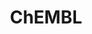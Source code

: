 ---
bigquery: https://console.cloud.google.com/bigquery?p=patents-public-data&d=ebi_chembl&page=dataset
citation: '"The ChEMBL database in 2017." Anna Gaulton, Anne Hersey, Michał Nowotka,
  A Patrícia Bento, Jon Chambers, David Mendez, Prudence Mutowo, Francis Atkinson,
  Louisa J Bellis, Elena Cibrián-Uhalte, Mark Davies, Nathan Dedman, Anneli Karlsson,
  María Paula Magariños, John P Overington, George Papadatos, Ines Smit, Andrew R
  Leach Nucleic acids Research (2017) 45 (Database Issue), D945-D954'
contributors: European Bioinformatics Institute
cost: None
description: ChEMBL Data is a manually curated database of small molecules used in
  drug discovery, including information about existing patented drugs.
documentation: 'schema: https://www.ebi.ac.uk/chembl/db_schema


  '
last_edit: Mon, 04 Apr 2022 19:07:30 GMT
location: https://console.cloud.google.com/marketplace/product/google_patents_public_datasets/chembl
maintained_by: EMBL-EBI, an outstation of European Molecular Biology Laboratory
related_publications: '

  ChEMBL: towards direct deposition of bioassay data.


  Mendez D, Gaulton A, Bento AP, Chambers J, De Veij M, Félix E, Magariños MP, Mosquera
  JF, Mutowo P, Nowotka M, Gordillo-Marañón M, Hunter F, Junco L, Mugumbate G, Rodriguez-Lopez
  M, Atkinson F, Bosc N, Radoux CJ, Segura-Cabrera A, Hersey A, Leach AR.


  — Nucleic Acids Res. 2019; 47(D1):D930-D940. doi: 10.1093/nar/gky1075

  '
schema_fields: '[''ddd_admr'', ''domain_name'', ''therapeutic_flag'', ''oral'', ''mechanism_comment'',
  ''assay_cell_type'', ''met_id'', ''ref_id'', ''usan_stem_id'', ''site_id'', ''met_comment'',
  ''molregno'', ''alert_id'', ''version'', ''topical'', ''orig_description'', ''sequence_md5sum'',
  ''full_mwt'', ''full_molformula'', ''acd_logp'', ''standard_text_value'', ''ro3_pass'',
  ''prodrug'', ''record_id'', ''trade_name'', ''db_source'', ''mw_freebase'', ''title'',
  ''substrate_record_id'', ''syn_type'', ''num_ro5_violations'', ''patent_id'', ''level3'',
  ''last_active'', ''level4'', ''parent_type'', ''withdrawn_reason'', ''ridx'', ''assay_desc'',
  ''metabolite_record_id'', ''l2'', ''label'', ''nda_type'', ''job_id'', ''ingredient'',
  ''strength'', ''class_type'', ''go_id'', ''company'', ''indref_id'', ''max_phase_for_ind'',
  ''cell_description'', ''level1'', ''dosed_ingredient'', ''pathway_id'', ''stem'',
  ''cpd_str_alert_id'', ''drug_substance_flag'', ''hrac_code'', ''domain_type'', ''level2_description'',
  ''cx_most_apka'', ''withdrawn_class'', ''selectivity_comment'', ''warning_country'',
  ''domain_id'', ''uo_units'', ''relationship'', ''set_name'', ''mc_target_accession'',
  ''assay_test_type'', ''atc_code'', ''protein_class_id'', ''activity_count'', ''component_type'',
  ''mc_target_type'', ''doc_type'', ''standard_units'', ''relation'', ''assay_strain'',
  ''target_type'', ''mec_id'', ''molecular_mechanism'', ''assay_organism'', ''mol_irac_id'',
  ''polymer_flag'', ''downgraded'', ''species_group_flag'', ''helm_notation'', ''stem_class'',
  ''relationship_type'', ''previous_company'', ''as_id'', ''pref_name'', ''patent_no'',
  ''level5'', ''usan_substem'', ''res_stem_id'', ''product_id'', ''oc_id'', ''cell_source_tax_id'',
  ''patent_use_code'', ''num_alerts'', ''assay_tax_id'', ''le'', ''research_stem'',
  ''warning_year'', ''mc_tax_id'', ''ad_type'', ''irac_code'', ''aidx'', ''standard_type'',
  ''binding_site_comment'', ''standard_inchi'', ''abstract'', ''isoform'', ''drug_product_flag'',
  ''mol_atc_id'', ''sei'', ''tbl'', ''assay_tissue'', ''level4_description'', ''target_mapping'',
  ''creation_date'', ''src_id'', ''mesh_heading'', ''psa'', ''publication_number'',
  ''molecule_type'', ''updated_by'', ''actsm_id'', ''path'', ''alert_name'', ''src_compound_id'',
  ''parent_molregno'', ''upper_value'', ''volume'', ''level3_description'', ''inorganic_flag'',
  ''authors'', ''innovator_company'', ''l7'', ''uberon_id'', ''class_level'', ''warning_id'',
  ''major_class'', ''year'', ''mc_target_name'', ''hrac_class_id'', ''curated_by'',
  ''efo_id'', ''smid'', ''usan_stem_definition'', ''acd_most_bpka'', ''num_lipinski_ro5_violations'',
  ''metref_id'', ''l8'', ''l5'', ''alert_set_id'', ''sitecomp_id'', ''cidx'', ''drugind_id'',
  ''domain_description'', ''met_conversion'', ''l4'', ''target_desc'', ''entity_id'',
  ''mol_frac_id'', ''doi'', ''prod_pat_id'', ''mesh_id'', ''compound_name'', ''site_name'',
  ''parameter_type'', ''targcomp_id'', ''formulation_id'', ''start_position'', ''availability_type'',
  ''activity_id'', ''related_tid'', ''warnref_id'', ''enzyme_name'', ''doc_id'', ''approval_date'',
  ''cellosaurus_id'', ''text_value'', ''normal_range_min'', ''irac_class_id'', ''cx_logd'',
  ''definition'', ''chebi_par_id'', ''acd_most_apka'', ''compound_key'', ''comments'',
  ''ass_cls_map_id'', ''usan_stem'', ''src_description'', ''withdrawn_flag'', ''targrel_id'',
  ''clo_id'', ''alogp'', ''hba'', ''indication_class'', ''protein_class_desc'', ''molsyn_id'',
  ''rtb'', ''toid'', ''cl_lincs_id'', ''cx_logp'', ''comp_class_id'', ''natural_product'',
  ''relationship_desc'', ''issue'', ''source_domain_id'', ''pubmed_id'', ''priority'',
  ''black_box_warning'', ''bto_id'', ''dosage_form'', ''updated_on'', ''lle'', ''std_act_id'',
  ''published_value'', ''ap_id'', ''cx_most_bpka'', ''withdrawn_country'', ''l6'',
  ''potential_duplicate'', ''ddd_comment'', ''qudt_units'', ''name'', ''cell_id'',
  ''hba_lipinski'', ''tissue_id'', ''co_stem_id'', ''status'', ''assay_type'', ''published_relation'',
  ''mutation'', ''molfile'', ''warning_type'', ''submission_date'', ''curation_comment'',
  ''frac_code'', ''comp_go_id'', ''normal_range_max'', ''value'', ''description'',
  ''heavy_atoms'', ''journal'', ''bao_endpoint'', ''direct_interaction'', ''warning_description'',
  ''standard_relation'', ''first_page'', ''ref_type'', ''assay_subcellular_fraction'',
  ''active_ingredient'', ''entity_type'', ''chembl_id'', ''parent_id'', ''molecular_species'',
  ''mecref_id'', ''assay_id'', ''first_in_class'', ''action_type'', ''pchembl_value'',
  ''source'', ''acd_logd'', ''src_assay_id'', ''max_phase'', ''ref_url'', ''first_approval'',
  ''bao_id'', ''level1_description'', ''ddd_value'', ''structure_type'', ''rgid'',
  ''published_units'', ''assay_source'', ''withdrawn_year'', ''parameter_value'',
  ''variant_id'', ''hbd_lipinski'', ''route'', ''cell_name'', ''standard_value'',
  ''level2'', ''drug_record_id'', ''qed_weighted'', ''last_page'', ''standard_flag'',
  ''frac_class_id'', ''end_position'', ''enzyme_tid'', ''ddd_id'', ''organism'', ''result_flag'',
  ''protclasssyn_id'', ''prediction_method'', ''mol_hrac_id'', ''active_molregno'',
  ''aspect'', ''protein_class_synonym'', ''confidence_score'', ''country'', ''ddd_units'',
  ''bei'', ''cell_ontology_id'', ''synonyms'', ''applicant_full_name'', ''predbind_id'',
  ''annotation'', ''type'', ''idx'', ''compsyn_id'', ''delist_flag'', ''published_type'',
  ''parenteral'', ''sequence'', ''log_id'', ''tid_fixed'', ''smarts'', ''disease_efficacy'',
  ''tax_id'', ''subgroup'', ''bao_format'', ''confidence'', ''data_validity_comment'',
  ''mc_organism'', ''pathway_key'', ''tid'', ''caloha_id'', ''mw_monoisotopic'', ''chirality'',
  ''mechanism_of_action'', ''assay_class_id'', ''l3'', ''efo_term'', ''parent_go_id'',
  ''db_version'', ''compd_id'', ''canonical_smiles'', ''l1'', ''who_name'', ''cell_source_tissue'',
  ''hbd'', ''aromatic_rings'', ''site_residues'', ''patent_expire_date'', ''assay_category'',
  ''standard_inchi_key'', ''assay_param_id'', ''activity_comment'', ''src_short_name'',
  ''who_extra'', ''warning_class'', ''units'', ''usan_year'', ''biocomp_id'', ''standard_upper_value'',
  ''accession'', ''cell_source_organism'', ''component_synonym'', ''short_name'',
  ''stat'', ''homologue'', ''component_id'']'
shortname: chembl
tags:
- biotechnology
- health
- chemical
- bioinformatics
- medical
terms_of_use: CC BY-SA 3.0
title: ChEMBL
uuid: e232a192-965c-4ec9-904c-155b6dfe56c5
---